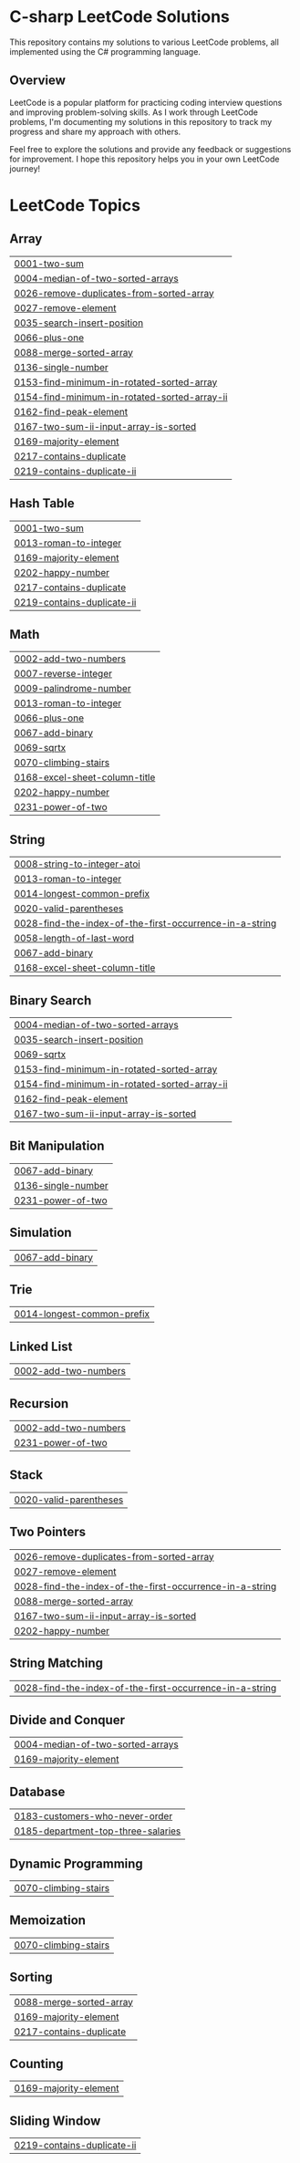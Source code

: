 # C-sharp LeetCode Solutions

This repository contains my solutions to various LeetCode problems, all implemented using the C# programming language.

## Overview

LeetCode is a popular platform for practicing coding interview questions and improving problem-solving skills. As I work through LeetCode problems, I'm documenting my solutions in this repository to track my progress and share my approach with others.

Feel free to explore the solutions and provide any feedback or suggestions for improvement. I hope this repository helps you in your own LeetCode journey!

<!---LeetCode Topics Start-->
# LeetCode Topics
## Array
|  |
| ------- |
| [0001-two-sum](https://github.com/fcimahmoud/C-sharp_LeetCode_Solutions/tree/master/0001-two-sum) |
| [0004-median-of-two-sorted-arrays](https://github.com/fcimahmoud/C-sharp_LeetCode_Solutions/tree/master/0004-median-of-two-sorted-arrays) |
| [0026-remove-duplicates-from-sorted-array](https://github.com/fcimahmoud/C-sharp_LeetCode_Solutions/tree/master/0026-remove-duplicates-from-sorted-array) |
| [0027-remove-element](https://github.com/fcimahmoud/C-sharp_LeetCode_Solutions/tree/master/0027-remove-element) |
| [0035-search-insert-position](https://github.com/fcimahmoud/C-sharp_LeetCode_Solutions/tree/master/0035-search-insert-position) |
| [0066-plus-one](https://github.com/fcimahmoud/C-sharp_LeetCode_Solutions/tree/master/0066-plus-one) |
| [0088-merge-sorted-array](https://github.com/fcimahmoud/C-sharp_LeetCode_Solutions/tree/master/0088-merge-sorted-array) |
| [0136-single-number](https://github.com/fcimahmoud/C-sharp_LeetCode_Solutions/tree/master/0136-single-number) |
| [0153-find-minimum-in-rotated-sorted-array](https://github.com/fcimahmoud/C-sharp_LeetCode_Solutions/tree/master/0153-find-minimum-in-rotated-sorted-array) |
| [0154-find-minimum-in-rotated-sorted-array-ii](https://github.com/fcimahmoud/C-sharp_LeetCode_Solutions/tree/master/0154-find-minimum-in-rotated-sorted-array-ii) |
| [0162-find-peak-element](https://github.com/fcimahmoud/C-sharp_LeetCode_Solutions/tree/master/0162-find-peak-element) |
| [0167-two-sum-ii-input-array-is-sorted](https://github.com/fcimahmoud/C-sharp_LeetCode_Solutions/tree/master/0167-two-sum-ii-input-array-is-sorted) |
| [0169-majority-element](https://github.com/fcimahmoud/C-sharp_LeetCode_Solutions/tree/master/0169-majority-element) |
| [0217-contains-duplicate](https://github.com/fcimahmoud/C-sharp_LeetCode_Solutions/tree/master/0217-contains-duplicate) |
| [0219-contains-duplicate-ii](https://github.com/fcimahmoud/C-sharp_LeetCode_Solutions/tree/master/0219-contains-duplicate-ii) |
## Hash Table
|  |
| ------- |
| [0001-two-sum](https://github.com/fcimahmoud/C-sharp_LeetCode_Solutions/tree/master/0001-two-sum) |
| [0013-roman-to-integer](https://github.com/fcimahmoud/C-sharp_LeetCode_Solutions/tree/master/0013-roman-to-integer) |
| [0169-majority-element](https://github.com/fcimahmoud/C-sharp_LeetCode_Solutions/tree/master/0169-majority-element) |
| [0202-happy-number](https://github.com/fcimahmoud/C-sharp_LeetCode_Solutions/tree/master/0202-happy-number) |
| [0217-contains-duplicate](https://github.com/fcimahmoud/C-sharp_LeetCode_Solutions/tree/master/0217-contains-duplicate) |
| [0219-contains-duplicate-ii](https://github.com/fcimahmoud/C-sharp_LeetCode_Solutions/tree/master/0219-contains-duplicate-ii) |
## Math
|  |
| ------- |
| [0002-add-two-numbers](https://github.com/fcimahmoud/C-sharp_LeetCode_Solutions/tree/master/0002-add-two-numbers) |
| [0007-reverse-integer](https://github.com/fcimahmoud/C-sharp_LeetCode_Solutions/tree/master/0007-reverse-integer) |
| [0009-palindrome-number](https://github.com/fcimahmoud/C-sharp_LeetCode_Solutions/tree/master/0009-palindrome-number) |
| [0013-roman-to-integer](https://github.com/fcimahmoud/C-sharp_LeetCode_Solutions/tree/master/0013-roman-to-integer) |
| [0066-plus-one](https://github.com/fcimahmoud/C-sharp_LeetCode_Solutions/tree/master/0066-plus-one) |
| [0067-add-binary](https://github.com/fcimahmoud/C-sharp_LeetCode_Solutions/tree/master/0067-add-binary) |
| [0069-sqrtx](https://github.com/fcimahmoud/C-sharp_LeetCode_Solutions/tree/master/0069-sqrtx) |
| [0070-climbing-stairs](https://github.com/fcimahmoud/C-sharp_LeetCode_Solutions/tree/master/0070-climbing-stairs) |
| [0168-excel-sheet-column-title](https://github.com/fcimahmoud/C-sharp_LeetCode_Solutions/tree/master/0168-excel-sheet-column-title) |
| [0202-happy-number](https://github.com/fcimahmoud/C-sharp_LeetCode_Solutions/tree/master/0202-happy-number) |
| [0231-power-of-two](https://github.com/fcimahmoud/C-sharp_LeetCode_Solutions/tree/master/0231-power-of-two) |
## String
|  |
| ------- |
| [0008-string-to-integer-atoi](https://github.com/fcimahmoud/C-sharp_LeetCode_Solutions/tree/master/0008-string-to-integer-atoi) |
| [0013-roman-to-integer](https://github.com/fcimahmoud/C-sharp_LeetCode_Solutions/tree/master/0013-roman-to-integer) |
| [0014-longest-common-prefix](https://github.com/fcimahmoud/C-sharp_LeetCode_Solutions/tree/master/0014-longest-common-prefix) |
| [0020-valid-parentheses](https://github.com/fcimahmoud/C-sharp_LeetCode_Solutions/tree/master/0020-valid-parentheses) |
| [0028-find-the-index-of-the-first-occurrence-in-a-string](https://github.com/fcimahmoud/C-sharp_LeetCode_Solutions/tree/master/0028-find-the-index-of-the-first-occurrence-in-a-string) |
| [0058-length-of-last-word](https://github.com/fcimahmoud/C-sharp_LeetCode_Solutions/tree/master/0058-length-of-last-word) |
| [0067-add-binary](https://github.com/fcimahmoud/C-sharp_LeetCode_Solutions/tree/master/0067-add-binary) |
| [0168-excel-sheet-column-title](https://github.com/fcimahmoud/C-sharp_LeetCode_Solutions/tree/master/0168-excel-sheet-column-title) |
## Binary Search
|  |
| ------- |
| [0004-median-of-two-sorted-arrays](https://github.com/fcimahmoud/C-sharp_LeetCode_Solutions/tree/master/0004-median-of-two-sorted-arrays) |
| [0035-search-insert-position](https://github.com/fcimahmoud/C-sharp_LeetCode_Solutions/tree/master/0035-search-insert-position) |
| [0069-sqrtx](https://github.com/fcimahmoud/C-sharp_LeetCode_Solutions/tree/master/0069-sqrtx) |
| [0153-find-minimum-in-rotated-sorted-array](https://github.com/fcimahmoud/C-sharp_LeetCode_Solutions/tree/master/0153-find-minimum-in-rotated-sorted-array) |
| [0154-find-minimum-in-rotated-sorted-array-ii](https://github.com/fcimahmoud/C-sharp_LeetCode_Solutions/tree/master/0154-find-minimum-in-rotated-sorted-array-ii) |
| [0162-find-peak-element](https://github.com/fcimahmoud/C-sharp_LeetCode_Solutions/tree/master/0162-find-peak-element) |
| [0167-two-sum-ii-input-array-is-sorted](https://github.com/fcimahmoud/C-sharp_LeetCode_Solutions/tree/master/0167-two-sum-ii-input-array-is-sorted) |
## Bit Manipulation
|  |
| ------- |
| [0067-add-binary](https://github.com/fcimahmoud/C-sharp_LeetCode_Solutions/tree/master/0067-add-binary) |
| [0136-single-number](https://github.com/fcimahmoud/C-sharp_LeetCode_Solutions/tree/master/0136-single-number) |
| [0231-power-of-two](https://github.com/fcimahmoud/C-sharp_LeetCode_Solutions/tree/master/0231-power-of-two) |
## Simulation
|  |
| ------- |
| [0067-add-binary](https://github.com/fcimahmoud/C-sharp_LeetCode_Solutions/tree/master/0067-add-binary) |
## Trie
|  |
| ------- |
| [0014-longest-common-prefix](https://github.com/fcimahmoud/C-sharp_LeetCode_Solutions/tree/master/0014-longest-common-prefix) |
## Linked List
|  |
| ------- |
| [0002-add-two-numbers](https://github.com/fcimahmoud/C-sharp_LeetCode_Solutions/tree/master/0002-add-two-numbers) |
## Recursion
|  |
| ------- |
| [0002-add-two-numbers](https://github.com/fcimahmoud/C-sharp_LeetCode_Solutions/tree/master/0002-add-two-numbers) |
| [0231-power-of-two](https://github.com/fcimahmoud/C-sharp_LeetCode_Solutions/tree/master/0231-power-of-two) |
## Stack
|  |
| ------- |
| [0020-valid-parentheses](https://github.com/fcimahmoud/C-sharp_LeetCode_Solutions/tree/master/0020-valid-parentheses) |
## Two Pointers
|  |
| ------- |
| [0026-remove-duplicates-from-sorted-array](https://github.com/fcimahmoud/C-sharp_LeetCode_Solutions/tree/master/0026-remove-duplicates-from-sorted-array) |
| [0027-remove-element](https://github.com/fcimahmoud/C-sharp_LeetCode_Solutions/tree/master/0027-remove-element) |
| [0028-find-the-index-of-the-first-occurrence-in-a-string](https://github.com/fcimahmoud/C-sharp_LeetCode_Solutions/tree/master/0028-find-the-index-of-the-first-occurrence-in-a-string) |
| [0088-merge-sorted-array](https://github.com/fcimahmoud/C-sharp_LeetCode_Solutions/tree/master/0088-merge-sorted-array) |
| [0167-two-sum-ii-input-array-is-sorted](https://github.com/fcimahmoud/C-sharp_LeetCode_Solutions/tree/master/0167-two-sum-ii-input-array-is-sorted) |
| [0202-happy-number](https://github.com/fcimahmoud/C-sharp_LeetCode_Solutions/tree/master/0202-happy-number) |
## String Matching
|  |
| ------- |
| [0028-find-the-index-of-the-first-occurrence-in-a-string](https://github.com/fcimahmoud/C-sharp_LeetCode_Solutions/tree/master/0028-find-the-index-of-the-first-occurrence-in-a-string) |
## Divide and Conquer
|  |
| ------- |
| [0004-median-of-two-sorted-arrays](https://github.com/fcimahmoud/C-sharp_LeetCode_Solutions/tree/master/0004-median-of-two-sorted-arrays) |
| [0169-majority-element](https://github.com/fcimahmoud/C-sharp_LeetCode_Solutions/tree/master/0169-majority-element) |
## Database
|  |
| ------- |
| [0183-customers-who-never-order](https://github.com/fcimahmoud/C-sharp_LeetCode_Solutions/tree/master/0183-customers-who-never-order) |
| [0185-department-top-three-salaries](https://github.com/fcimahmoud/C-sharp_LeetCode_Solutions/tree/master/0185-department-top-three-salaries) |
## Dynamic Programming
|  |
| ------- |
| [0070-climbing-stairs](https://github.com/fcimahmoud/C-sharp_LeetCode_Solutions/tree/master/0070-climbing-stairs) |
## Memoization
|  |
| ------- |
| [0070-climbing-stairs](https://github.com/fcimahmoud/C-sharp_LeetCode_Solutions/tree/master/0070-climbing-stairs) |
## Sorting
|  |
| ------- |
| [0088-merge-sorted-array](https://github.com/fcimahmoud/C-sharp_LeetCode_Solutions/tree/master/0088-merge-sorted-array) |
| [0169-majority-element](https://github.com/fcimahmoud/C-sharp_LeetCode_Solutions/tree/master/0169-majority-element) |
| [0217-contains-duplicate](https://github.com/fcimahmoud/C-sharp_LeetCode_Solutions/tree/master/0217-contains-duplicate) |
## Counting
|  |
| ------- |
| [0169-majority-element](https://github.com/fcimahmoud/C-sharp_LeetCode_Solutions/tree/master/0169-majority-element) |
## Sliding Window
|  |
| ------- |
| [0219-contains-duplicate-ii](https://github.com/fcimahmoud/C-sharp_LeetCode_Solutions/tree/master/0219-contains-duplicate-ii) |
<!---LeetCode Topics End-->